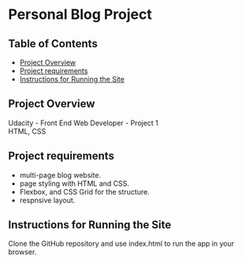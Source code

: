 # Personal Blog Project

## Table of Contents

* [Project Overview](#Project-Overview)
* [Project requirements](#Project-requirements)
* [Instructions for Running the Site](#Instructions-for-Running-the-Site)

## Project Overview

Udacity - Front End Web Developer - Project 1
<br>
HTML, CSS

## Project requirements

- multi-page blog website.
- page styling with HTML and CSS.
- Flexbox, and CSS Grid for the structure.
- respnsive layout.

## Instructions for Running the Site

Clone the GitHub repository and use index.html to run the app in your browser.